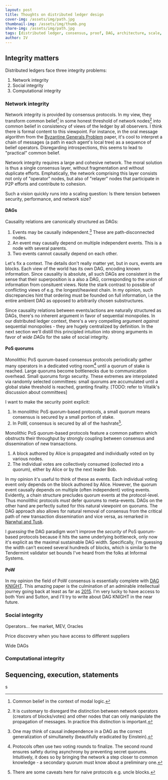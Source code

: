 ```yaml
---
layout: post
title: Thoughts on distributed ledger design
cover-img: /assets/img/path.jpg
thumbnail-img: /assets/img/thumb.png
share-img: /assets/img/path.jpg
tags: [distributed ledger, consensus, proof, DAG, architecture, scale, integrity]
author: IV
---
```


## Integrity matters

Distributed ledgers face three integrity problems:
1. Network integrity
2. Social integrity
3. Computational integrity

### Network integrity

Network integrity is provided by consensus protocols. In my view, they transform common belief[^1] in some honest threshold of network nodes[^2] into common belief in consistency of views of the ledger by all observers. I think there is formal content to this viewpoint. For instance, in the oral message algorithm from the [Byzantine Generals Problem](https://dl.acm.org/doi/10.1145/357172.357176) paper, it's cool to interpret a chain of messages (a path in each agent's local tree) as a sequence of belief operators. Disregarding introspections, this seems to lead to "practical" common belief.

Network integrity requires a large and cohesive network. The moral solution is thus a single consensus layer, without fragmentation and without duplicate efforts. Emphatically, the network comprising this layer consists not only of "operator" nodes, but also of "relayer" nodes that participate in P2P efforts and contribute to cohesion.

Such a vision quickly runs into a scaling question: Is there tension between security, performance, and network size?

#### DAGs

Causality relations are canonically structured as DAGs:
1. Events may be causally independent.[^5] These are path-disconnected nodes.
2. An event may causally depend on multiple independent events. This is a node with several parents.
3. Two events cannot causally depend on each other.

Let's fix a context. The details don't really matter yet, but in ours, events are blocks. Each view of the world has its own DAG, encoding known information. Since causality is absolute, all such DAGs are consistent in the sense that their superposition is a also a DAG, corresponding to the union of information from consituent views.  Note the stark contrast to possible of conflicting views of e.g. the longest/heaviest chain. In my opinion, such discrepancies hint that ordering must be founded on full information, i.e the entire ambient DAG as opposed to arbitrarily chosen substructures.

Since causality relations between events/actions are naturally structured as DAGs, there's no inherent argument in favor of sequential monopolies. In our distributed ledger context, there's a very compelling argument _against_ sequential monopolies - they are hugely centralized by definition. In the next section we'll distill this principled intuition into strong arguments in favor of _wide DAGs_ for the sake of social integrity.

#### PoS quorums

Monolithic PoS quorum-based consensus protocols periodically gather many operators in a dedicated voting room[^3] until a quorum of stake is reached. Large quorums become bottlenecks due to communication overhead. Small quorums forgo security. These extremes are interpolated via randomly selected committees: small quorums are accumulated until a global stake threshold is reached, granting finality. [TODO: refer to Vitalik's discussion about committees]

I want to make the security point explicit:
1. In monolithic PoS quorum-based protocols, a small quorum means consensus is secured by a small portion of stake.
2. In PoW, consensus is secured by all of the hashrate[^4].

Monolithic PoS quorum-based protocols feature a common pattern which obstructs their throughput by strongly coupling between consensus and dissemination of new transactions.
1. A block authored by Alice is propagated and individually voted on by various nodes.
2. The individual votes are collectively consumed (collected into a quorum), either by Alice or by the next leader Bob.

In my opinion it's useful to think of these as events. Each individual voting event only depends on the block authored by Alice. However, the quorum event causally depends on multiple (often independent) voting events. Evidently, a chain structure precludes quorum events at the protocol-level. Thus monolithic protocols _must_ defer quorums to meta-events. DAGs on the other hand are perfectly suited for this natural viewpoint on quorums. The DAG approach also allows for natural removal of consensus from the critical path of new transaction dissemination and vice versa, as remarked in [Narwhal and Tusk](https://arxiv.org/pdf/2105.11827).

I _guessing_ the DAG paradigm won't improve the _security_ of PoS quorum-based protocols because it hits the same underlying bottleneck, only now it's explicit as the maximal sustainable DAG width. Specifically, I'm guessing the width can't exceed several hundreds of blocks, which is similar to the Tendermint validator set bounds I've heard from the folks at Informal Systems.

#### PoW

In my opinion the field of PoW consensus is essentially complete with [DAG KNIGHT](https://eprint.iacr.org/2022/1494.pdf). This amazing paper is the culmination of an admirable intellectual journey going back at least as far as [2015](https://eprint.iacr.org/2013/881.pdf). I'm very lucky to have access to both Yoni and Sutton, and I'll try to write about DAG KNIGHT in the near future.

### Social integrity

Operators... fee market, MEV, Oracles

Price discovery when you have access to different suppliers

Wide DAGs

### Computational integrity

## Sequencing, execution, statements
s

[^1]: Common belief in the context of modal logic.
[^2]: It is customary to disregard the distinction between network operators (creators of blocks/votes) and other nodes that can only manipulate the propagation of messages. In practice this distinction is important.
[^3]: Protocols often use two voting rounds to finalize. The second round ensures safety during asynchrony by preventing secret quorums. Intuitively, it does so by bringing the network a step closer to common knowledge - a secondary quorum must know about a preliminary one.
[^4]: There are some caveats here for naive protocols e.g. uncle blocks.
[^5]: One may think of causal independence in a DAG as the correct generalization of simultaneity (beautifully eradicated by Einstein).
